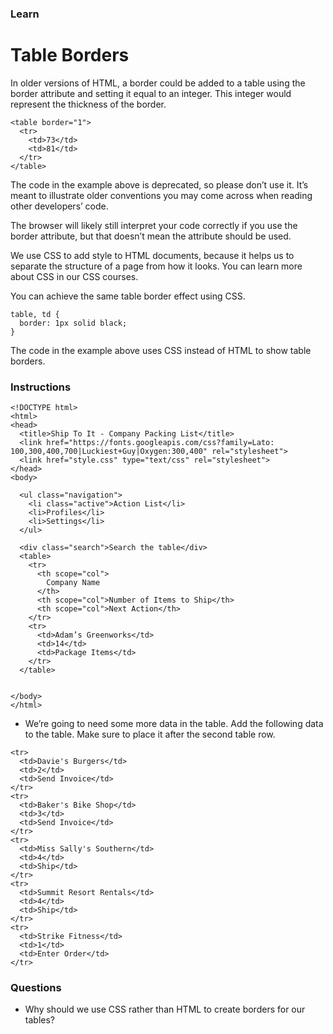 ### Learn
# Table Borders
In older versions of HTML, a border could be added to a table using the border attribute and setting it equal to an integer. This integer would represent the thickness of the border.

```
<table border="1">
  <tr>
    <td>73</td>
    <td>81</td>
  </tr>
</table>
```
The code in the example above is deprecated, so please don’t use it. It’s meant to illustrate older conventions you may come across when reading other developers’ code.

The browser will likely still interpret your code correctly if you use the border attribute, but that doesn’t mean the attribute should be used.

We use CSS to add style to HTML documents, because it helps us to separate the structure of a page from how it looks. You can learn more about CSS in our CSS courses.

You can achieve the same table border effect using CSS.


```
table, td {
  border: 1px solid black;
}

```

The code in the example above uses CSS instead of HTML to show table borders.



### Instructions
```
<!DOCTYPE html>
<html>
<head>
  <title>Ship To It - Company Packing List</title>
  <link href="https://fonts.googleapis.com/css?family=Lato: 100,300,400,700|Luckiest+Guy|Oxygen:300,400" rel="stylesheet">
  <link href="style.css" type="text/css" rel="stylesheet">
</head>
<body>

  <ul class="navigation">
    <li class="active">Action List</li>
    <li>Profiles</li>
    <li>Settings</li>
  </ul>

  <div class="search">Search the table</div>
  <table>
    <tr>
      <th scope="col">
        Company Name
      </th>
      <th scope="col">Number of Items to Ship</th>
      <th scope="col">Next Action</th>
    </tr>
    <tr>
      <td>Adam’s Greenworks</td>
      <td>14</td>
      <td>Package Items</td>
    </tr>
  </table>


</body>
</html>
```
* We’re going to need some more data in the table. Add the following data to the table. Make sure to place it after the second table row.

```
<tr>
  <td>Davie's Burgers</td>
  <td>2</td>
  <td>Send Invoice</td>
</tr>
<tr>
  <td>Baker's Bike Shop</td>
  <td>3</td>
  <td>Send Invoice</td>
</tr>
<tr>
  <td>Miss Sally's Southern</td>
  <td>4</td>
  <td>Ship</td>
</tr>
<tr>
  <td>Summit Resort Rentals</td>
  <td>4</td>
  <td>Ship</td>
</tr>
<tr>
  <td>Strike Fitness</td>
  <td>1</td>
  <td>Enter Order</td>
</tr>
```

### Questions
* Why should we use CSS rather than HTML to create borders for our tables?
